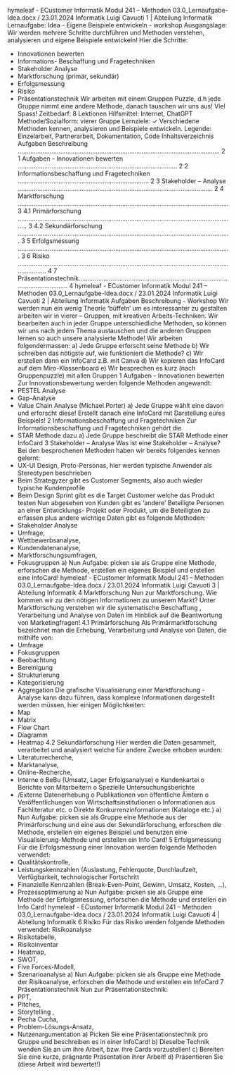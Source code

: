 hymeleaf - ECustomer
Informatik
Modul 241 – Methoden
03.0_Lernaufgabe-Idea.docx / 23.01.2024
Informatik Luigi Cavuoti 1
| Abteilung Informatik
Lernaufgabe: Idea - Eigene Beispiele
entwickeln - workshop
Ausgangslage:
Wir werden mehrere Schritte durchführen und Methoden verstehen, analysieren und
eigene Beispiele entwickeln! Hier die Schritte:
- Innovationen bewerten
- Informations- Beschaffung und Fragetechniken
- Stakeholder Analyse
- Marktforschung (primär, sekundär)
- Erfolgsmessung
- Risiko
- Präsentationstechnik
Wir arbeiten mit einem Gruppen Puzzle, d.h jede Gruppe nimmt eine andere Methode, danach tauschen wir uns
aus!
Viel Spass!
Zeitbedarf:
8 Lektionen
Hilfsmittel: Internet, ChatGPT
Methode/Sozialform:
vierer Gruppe
Lernziele: ✓ Verschiedene Methoden kennen, analysieren und Beispiele entwickeln.
Legende: Einzelarbeit, Partnerarbeit, Dokumentation, Code
Inhaltsverzeichnis
Aufgaben Beschreibung .................................................................................................................. 2
1 Aufgaben - Innovationen bewerten .......................................................................................... 2
2 Informationsbeschaffung und Fragetechniken .......................................................................... 2
3 Stakeholder – Analyse .............................................................................................................. 2
4 Marktforschung ....................................................................................................................... 3
4.1 Primärforschung ............................................................................................................................ 3
4.2 Sekundärforschung ........................................................................................................................ 3
5 Erfolgsmessung ........................................................................................................................ 3
6 Risiko ....................................................................................................................................... 4
7 Präsentationstechnik................................................................................................................ 4
hymeleaf - ECustomer
Informatik
Modul 241 – Methoden
03.0_Lernaufgabe-Idea.docx / 23.01.2024
Informatik Luigi Cavuoti 2
| Abteilung Informatik
Aufgaben Beschreibung - Workshop
Wir werden nun ein wenig Theorie ‘büffeln’ um es interessanter zu gestalten arbeiten wir in vierer – Gruppen,
mit kreativen Arbeits-Techniken. Wir bearbeiten auch in jeder Gruppe unterschiedliche Methoden, so können
wir uns nach jedem Thema austauschen und die anderen Gruppen lernen so auch unsere analysierte Methode!
Wir arbeiten folgendermassen:
a) Jede Gruppe erforscht seine Methode
b) Wir schreiben das nötigste auf, wie funktioniert die Methode?
c) Wir erstellen dann ein InfoCard z.B. mit Canva
d) Wir kopieren das InfoCard auf dem Miro-Klassenboard
e) Wir besprechen es kurz (nach Gruppenpuzzle) mit allen Gruppen
1 Aufgaben - Innovationen bewerten
Zur Innovationsbewertung werden folgende Methoden angewandt:
- PESTEL Analyse
- Gap-Analyse
- Value Chain Analyse (Michael Porter)
a) Jede Gruppe wählt eine davon und erforscht diese! Erstellt danach eine InfoCard mit Darstellung eures
Beispiels!
2 Informationsbeschaffung und Fragetechniken
Zur Informationsbeschaffung und Fragetechniken gehört die
- STAR Methode dazu
a) Jede Gruppe beschreibt die STAR Methode einer InfoCard
3 Stakeholder – Analyse
Was ist eine Stakeholder – Analyse? Bei den besprochenen Methoden haben wir bereits folgendes kennen
gelernt:
- UX-UI Design, Proto-Personas, hier werden typische Anwender als Stereotypen beschrieben
- Beim Strategyzer gibt es Customer Segments, also auch wieder typische Kundenprofile
- Beim Design Sprint gibt es die Target Customer welche das Produkt testen
Nun abgesehen von Kunden gibt es ‘andere’ Beteiligte Personen an einer Entwicklungs- Projekt oder Produkt,
um die Beteiligten zu erfassen plus andere wichtige Daten gibt es folgende Methoden:
- Stakeholder Analyse
- Umfrage,
- Wettbewerbsanalyse,
- Kundendatenanalyse,
- Marktforschungsumfragen,
- Fokusgruppen
a) Nun Aufgabe: picken sie als Gruppe eine Methode, erforschen die Methode, erstellen ein eigenes
Beispiel und erstellen eine InfoCard!
hymeleaf - ECustomer
Informatik
Modul 241 – Methoden
03.0_Lernaufgabe-Idea.docx / 23.01.2024
Informatik Luigi Cavuoti 3
| Abteilung Informatik
4 Marktforschung
Nun zur Marktforschung. Wie kommen wir zu den nötigen Informationen zu unserem Markt?
Unter Marktforschung verstehen wir die systematische Beschaffung , Verarbeitung und Analyse von Daten im
Hinblick auf die Beantwortung von Marketingfragen!
4.1 Primärforschung
Als Primärmarktforschung bezeichnet man die Erhebung, Verarbeitung und Analyse von Daten, die mithilfe von:
- Umfrage
- Fokusgruppen
- Beobachtung
- Bereinigung
- Strukturierung
- Kategorisierung
- Aggregation
Die grafische Visualisierung einer Marktforschung - Analyse kann dazu führen, dass komplexe Informationen
dargestellt werden müssen, hier einigen Möglichkeiten:
- Map
- Matrix
- Flow Chart
- Diagramm
- Heatmap
4.2 Sekundärforschung
Hier werden die Daten gesammelt, verarbeitet und analysiert welche für andere Zwecke erhoben wurden:
- Literaturrecherche,
- Marktanalyse,
- Online-Recherche,
- Interne
o BeBu (Umsatz, Lager Erfolgsanalyse)
o Kundenkartei
o Berichte von Mitarbeitern
o Spezielle Untersuchungsberichte
- /Externe Datenerhebung
o Publikationen von öffentliche Ämtern
o Veröffentlichungen von Wirtschaftsinstitutionen
o Informationen aus Fachliteratur etc.
o Direkte Konkurrenzinformationen (Kataloge etc.)
a) Nun Aufgabe: picken sie als Gruppe eine Methode aus der Primärforschung und eine aus der
Sekundärforschung, erforschen die Methode, erstellen ein eigenes Beispiel und benutzen eine
Visualisierung-Methode und erstellen ein Info Card!
5 Erfolgsmessung
Für die Erfolgsmessung einer Innovation werden folgende Methoden verwendet:
- Qualitätskontrolle,
- Leistungskennzahlen (Auslastung, Fehlerquote, Durchlaufzeit, Verfügbarkeit, technologischer
Fortschritt
- Finanzielle Kennzahlen (Break-Even-Point, Gewinn, Umsatz, Kosten, ...),
- Prozessoptimierung
a) Nun Aufgabe: picken sie als Gruppe eine Methode der Erfolgsmessung, erforschen die Methode und
erstellen ein Info Card!
hymeleaf - ECustomer
Informatik
Modul 241 – Methoden
03.0_Lernaufgabe-Idea.docx / 23.01.2024
Informatik Luigi Cavuoti 4
| Abteilung Informatik
6 Risiko
Für das Risiko werden folgende Methoden verwendet:
Risikoanalyse
- Risikotabelle,
- Risikoinventar
- Heatmap,
- SWOT,
- Five Forces-Modell,
- Szenarioanalyse
a) Nun Aufgabe: picken sie als Gruppe eine Methode der Risikoanalyse, erforschen die Methode und
erstellen ein InfoCard
7 Präsentationstechnik
Nun zur Präsentationstechnik:
- PPT,
- Pitches,
- Storytelling ,
- Pecha Cucha,
- Problem-Lösungs-Ansatz,
- Nutzenargumentation
a) Picken Sie eine Präsentationstechnik pro Gruppe und beschreiben es in einer InfoCard!
b) Dieselbe Technik wenden Sie an um ihre Arbeit, bzw. ihre Cards vorzustellen!
c) Bereiten Sie eine kurze, prägnante Präsentation ihrer Arbeit!
d) Präsentieren Sie (diese Arbeit wird bewertet!)

